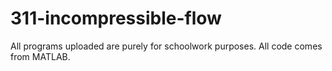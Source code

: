 # 311-incompressible-flow


All programs uploaded are purely for schoolwork purposes. All code comes from MATLAB. 

